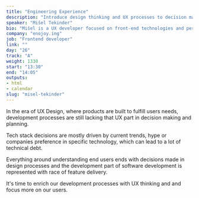 ```yaml
---
title: "Engineering Experience"
description: "Introduce design thinking and UX processes to decision makers on the development side."
speaker: "Mišel Tekinder"
bio: "Mišel is a UX developer focused on front-end technologies and performance with passion for interactivity and JavaScript. He is working as a Front-end developer for enjoy.ing company on a project for Pearson, building rich UX for e-commerce."
company: "enojoy.ing"
job: "Frontend developer"
link: ""
day: "26"
track: "A"
weight: 1330
start: "13:30"
end: "14:05"
outputs:
- html
- calendar
slug: "misel-tekinder"
---
```


In the era of UX Design, where products are built to fulfill users needs, development processes are still lacking that UX part in decision making and planning.

Tech stack decisions are mostly driven by current trends, hype or companies preference in specific technology, which can lead to a lot of technical debt.

Everything around understanding end users ends with decisions made in design processes and the development part of software development is represented with race of feature delivery.

It's time to enrich our development processes with UX thinking and and focus more on our users.

<!--
The aim of this talk if to introduce design thinking and UX processes to decision makers on the development side.

Idea is to introduce specific way of thinking about technology as a tool that solves user needs rather than just a tool that is broth into the projects to shorten development time.

We will go thru a deciding process on FE tech stack based on client requirements and fictive persona data, focused more on user behavior and user needs.

End result will be the app technology stack that supports both ends, our clients with their requirements and their user.
-->